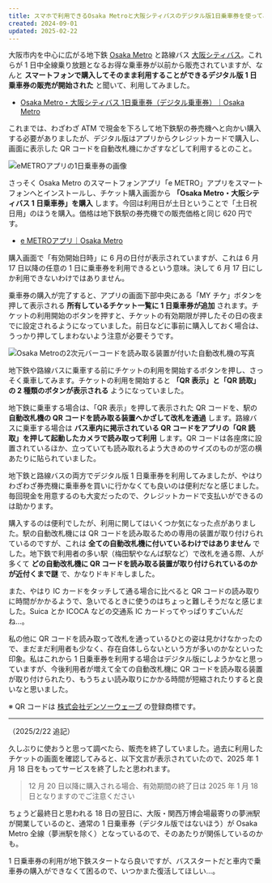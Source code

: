 ```yaml
---
title: スマホで利用できるOsaka Metroと大阪シティバスのデジタル版1日乗車券を使ってみた
created: 2024-09-01
updated: 2025-02-22
---
```


大阪市内を中心に広がる地下鉄 [Osaka Metro](https://subway.osakametro.co.jp/index.php) と路線バス [大阪シティバス](https://citybus-osaka.co.jp/)。これらが 1 日中全線乗り放題となるお得な乗車券が以前から販売されていますが、なんと **スマートフォンで購入してそのまま利用することができるデジタル版 1 日乗車券の販売が開始された** と聞いて、利用してみました。

- [Osaka Metro・大阪シティバス 1日乗車券（デジタル乗車券）｜Osaka Metro](https://subway.osakametro.co.jp/guide/page/1day_digital_joshaken.php)

これまでは、わざわざ ATM で現金を下ろして地下鉄駅の券売機へと向かい購入する必要がありましたが、デジタル版はアプリからクレジットカードで購入し、画面に表示した QR コードを自動改札機にかざすなどして利用するとのこと。

![eMETROアプリの1日乗車券の画像](99834b15-36e8-4ebf-2152-51f8988afb00)

さっそく Osaka Metro のスマートフォンアプリ「e METRO」アプリをスマートフォンへとインストールし、チケット購入画面から **「Osaka Metro・大阪シティバス 1 日乗車券」を購入** します。今回は利用日が土日ということで「土日祝日用」のほうを購入。価格は地下鉄駅の券売機での販売価格と同じ 620 円です。

- [e METROアプリ｜Osaka Metro](https://www.osakametro.co.jp/page/emetro_app_page.php)

購入画面で「有効開始日時」に 6 月の日付が表示されていますが、これは 6 月 17 日以降の任意の 1 日に乗車券を利用できるという意味。決して 6 月 17 日にしか利用できないわけではありません。

乗車券の購入が完了すると、アプリの画面下部中央にある「MY チケ」ボタンを押して表示される **所有しているチケット一覧に 1 日乗車券が追加** されます。チケットの利用開始のボタンを押すと、チケットの有効期限が押したその日の夜までに設定されるようになっていました。前日などに事前に購入しておく場合は、うっかり押してしまわないよう注意が必要そうです。

![Osaka Metroの2次元バーコードを読み取る装置が付いた自動改札機の写真](4794d4d7-442c-4926-f65b-76bfa677a600)

地下鉄や路線バスに乗車する前にチケットの利用を開始するボタンを押し、さっそく乗車してみます。チケットの利用を開始すると **「QR 表示」と「QR 読取」の 2 種類のボタンが表示される** ようになっていました。

地下鉄に乗車する場合は、「QR 表示」を押して表示された QR コードを、駅の **自動改札機の QR コードを読み取る装置へかざして改札を通過** します。路線バスに乗車する場合は **バス車内に掲示されている QR コードをアプリの「QR 読取」を押して起動したカメラで読み取って利用** します。QR コードは各座席に設置されているほか、立っていても読み取れるよう大きめのサイズのものが窓の横あたりに貼られていました。

地下鉄と路線バスの両方でデジタル版 1 日乗車券を利用してみましたが、やはりわざわざ券売機に乗車券を買いに行かなくても良いのは便利だなと感じました。毎回現金を用意するのも大変だったので、クレジットカードで支払いができるのは助かります。

購入するのは便利でしたが、利用に関してはいくつか気になった点がありました。駅の自動改札機には QR コードを読み取るための専用の装置が取り付けられているのですが、これは **全ての自動改札機に付いているわけではありません** でした。地下鉄で利用者の多い駅（梅田駅やなんば駅など）で改札を通る際、人が多くて **どの自動改札機に QR コードを読み取る装置が取り付けられているのかが近付くまで謎** で、かなりドキドキしました。

また、やはり IC カードをタッチして通る場合に比べると QR コードの読み取りに時間がかかるようで、急いでるときに使うのはちょっと難しそうだなと感じました。Suica とか ICOCA などの交通系 IC カードってやっぱりすごいんだね…。

私の他に QR コードを読み取って改札を通っているひとの姿は見かけなかったので、まだまだ利用者も少なく、存在自体しらないという方が多いのかなといった印象。私はこれから 1 日乗車券を利用する場合はデジタル版にしようかなと思っていますが、今後利用者が増えて全ての自動改札機に QR コードを読み取る装置が取り付けられたり、もうちょい読み取りにかかる時間が短縮されたりすると良いなと思いました。

※ QR コードは [株式会社デンソーウェーブ](https://www.denso-wave.com/) の登録商標です。

---

（2025/2/22 追記）

久しぶりに使おうと思って調べたら、販売を終了していました。過去に利用したチケットの画面を確認してみると、以下文言が表示されていたので、2025 年 1 月 18 日をもってサービスを終了したと思われます。

> 12 月 20 日以降に購入される場合、有効期間の終了日は 2025 年 1 月 18 日となりますのでご注意ください

ちょうど最終日と思われる 18 日の翌日に、大阪・関西万博会場最寄りの夢洲駅が開業しているのと、通常の 1 日乗車券（デジタル版ではないほう）が Osaka Metro 全線（夢洲駅を除く）となっているので、そのあたりが関係しているのかも。

1 日乗車券の利用が地下鉄スタートなら良いですが、バススタートだと車内で乗車券の購入ができなくて困るので、いつかまた復活してほしい…。
